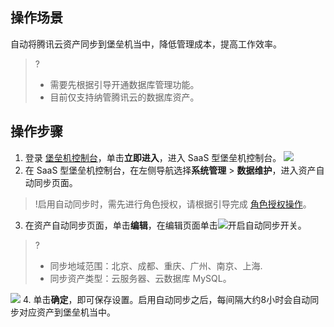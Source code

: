 ## 操作场景
自动将腾讯云资产同步到堡垒机当中，降低管理成本，提高工作效率。
>?
>- 需要先根据引导开通数据库管理功能。
>- 目前仅支持纳管腾讯云的数据库资产。


## 操作步骤
1. 登录 [堡垒机控制台](https://console.cloud.tencent.com/dsgc/bh)，单击**立即进入**，进入 SaaS 型堡垒机控制台。
![](https://qcloudimg.tencent-cloud.cn/raw/ae4e1bd3c21da48e7c94ac9493d521a6.png)
2. 在 SaaS 型堡垒机控制台，在左侧导航选择**系统管理** > **数据维护**，进入资产自动同步页面。
>!启用自动同步时，需先进行角色授权，请根据引导完成 [角色授权操作](https://cloud.tencent.com/document/product/1025/64171)。
3. 在资产自动同步页面，单击**编辑**，在编辑页面单击![](https://qcloudimg.tencent-cloud.cn/raw/78bbb0d4bc0f0e476f3aaac31c1d7907.png)开启自动同步开关。
>?
>- 同步地域范围：北京、成都、重庆、广州、南京、上海.
>- 同步资产类型：云服务器、云数据库 MySQL。
>
![](https://qcloudimg.tencent-cloud.cn/raw/507d2a107cfecc2ea7629b8a4ad44049.png)
4. 单击**确定**，即可保存设置。启用自动同步之后，每间隔大约8小时会自动同步对应资产到堡垒机当中。
